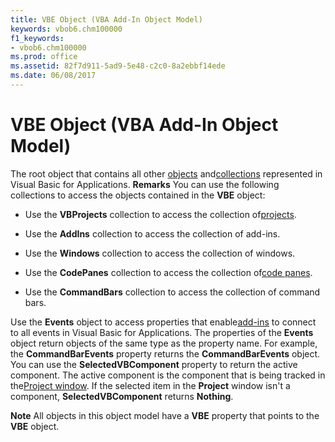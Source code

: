 ```yaml
---
title: VBE Object (VBA Add-In Object Model)
keywords: vbob6.chm100000
f1_keywords:
- vbob6.chm100000
ms.prod: office
ms.assetid: 82f7d911-5ad9-5e48-c2c0-8a2ebbf14ede
ms.date: 06/08/2017
---
```



# VBE Object (VBA Add-In Object Model)



The root object that contains all other [objects](vbe-glossary.md) and[collections](vbe-glossary.md) represented in Visual Basic for Applications.
 **Remarks**
You can use the following collections to access the objects contained in the **VBE** object:


- Use the **VBProjects** collection to access the collection of[projects](vbe-glossary.md).
    
- Use the **AddIns** collection to access the collection of add-ins.
    
- Use the **Windows** collection to access the collection of windows.
    
- Use the **CodePanes** collection to access the collection of[code panes](vbe-glossary.md).
    
- Use the **CommandBars** collection to access the collection of command bars.
    

Use the **Events** object to access properties that enable[add-ins](vbe-glossary.md) to connect to all events in Visual Basic for Applications. The properties of the **Events** object return objects of the same type as the property name. For example, the **CommandBarEvents** property returns the **CommandBarEvents** object.
You can use the **SelectedVBComponent** property to return the active component. The active component is the component that is being tracked in the[Project window](vbe-glossary.md). If the selected item in the **Project** window isn't a component, **SelectedVBComponent** returns **Nothing**.

 **Note**  All objects in this object model have a **VBE** property that points to the **VBE** object.


